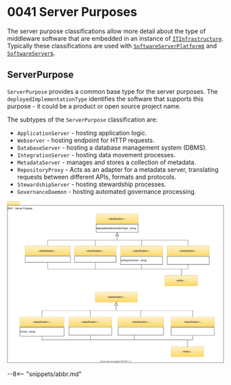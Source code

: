 <!-- SPDX-License-Identifier: CC-BY-4.0 -->
<!-- Copyright Contributors to the Egeria project. -->

# 0041 Server Purposes

The server purpose classifications allow more detail about the type of middleware software that are embedded in an instance of [`ITInfrastructure`](/egeria-docs/types/0/0030-Hosts-and-Platforms).  Typically these classifications are used with [`SoftwareServerPlatform`s](/egeria-docs/types/0/0037-Software-Server-Platforms) and [`SoftwareServer`s](/egeria-docs/types/0/0040-Software-Servers).

## ServerPurpose

`ServerPurpose` provides a common base type for the server purposes.  The `deployedImplementationType` identifies the software that supports this purpose - it could be a product or open source project name.

The subtypes of the `ServerPurpose` classification are:

- `ApplicationServer` - hosting application logic.
- `Webserver` - hosting endpoint for HTTP requests.
- `DatabaseServer` - hosting a database management system (DBMS).
- `IntegrationServer` - hosting data movement processes.
- `MetadataServer` - manages and stores a collection of metadata.
- `RepositoryProxy` - Acts as an adapter for a metadata server, translating requests between different APIs, formats and protocols.
- `StewardshipServer` - hosting stewardship processes.
- `GovernanceDaemon` -  hosting automated governance processing.

![UML](0041-Server-Purpose.svg)


--8<-- "snippets/abbr.md"
